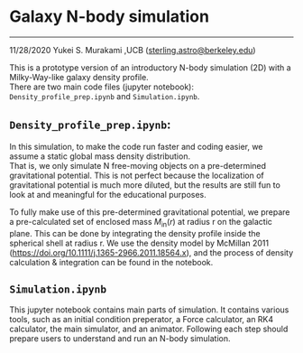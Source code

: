 # Galaxy N-body simulation

----------------------------
11/28/2020
Yukei S. Murakami ,UCB (sterling.astro@berkeley.edu)

This is a prototype version of an introductory N-body simulation (2D) with a Milky-Way-like galaxy density profile.<br>
There are two main code files (jupyter notebook): ```Density_profile_prep.ipynb``` and ```Simulation.ipynb```.

## ```Density_profile_prep.ipynb```: 
In this simulation, to make the code run faster and coding easier, we assume a static global mass density distribution.<br>
That is, we only simulate N free-moving objects on a pre-determined gravitational potential. This is not perfect because the localization of gravitational potential is much more diluted, but the results are still fun to look at and meaningful for the educational purposes.

To fully make use of this pre-determined gravitational potential, we prepare a pre-calculated set of enclosed mass $M_\text{in}(r)$ at radius r on the galactic plane. This can be done by integrating the density profile inside the spherical shell at radius r.
We use the density model by McMillan 2011 (https://doi.org/10.1111/j.1365-2966.2011.18564.x), and the process of density calculation & integration can be found in the notebook.

## ```Simulation.ipynb```
This jupyter notebook contains main parts of simulation. It contains various tools, such as an initial condition preperator, a Force calculator, an RK4 calculator, the main simulator, and an animator. Following each step should prepare users to understand and run an N-body simulation.
